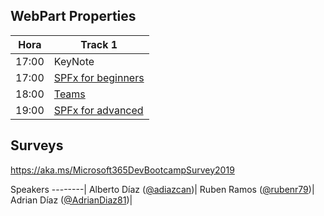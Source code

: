 ## WebPart Properties
 
Hora |Track 1|
-----|--------------------|
17:00| KeyNote| |
17:00| [SPFx for beginners](./SPFx-Beginners/README.md) |
18:00| [Teams](./)|
19:00| [SPFx for advanced](./SPfx-Advanced/README.md)|



## Surveys
https://aka.ms/Microsoft365DevBootcampSurvey2019 


Speakers 
--------|
Alberto Díaz ([@adiazcan](https://twitter.com/adiazcan))|
Ruben Ramos ([@rubenr79](https://twitter.com/rubenr79))|
Adrian Díaz ([@AdrianDiaz81](https://twitter.com/AdrianDiaz81))|
